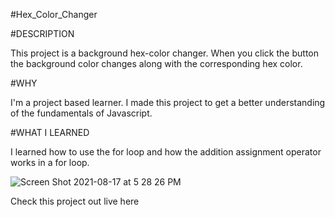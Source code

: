#Hex_Color_Changer

#DESCRIPTION

This project is a background hex-color changer. When you click the button the background color changes along with the corresponding hex color. 

#WHY

I'm a project based learner. I made this project to get a better understanding of the fundamentals of Javascript. 

#WHAT I LEARNED

I learned how to use the for loop and how the addition assignment operator works in a for loop.

![Screen Shot 2021-08-17 at 5 28 26 PM](https://user-images.githubusercontent.com/84736245/129816465-57ca3f1b-6b9b-46fe-bfd5-bd9cb978ba3d.png)

Check this project out live here 


